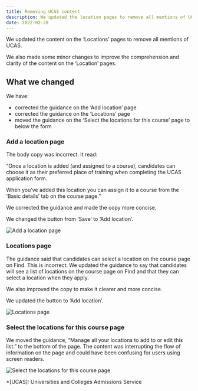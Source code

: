 ```yaml
---
title: Removing UCAS content
description: We updated the location pages to remove all mentions of UCAS and made other changes to the content
date: 2022-02-28
---
```


We updated the content on the ‘Locations’ pages to remove all mentions of UCAS.

We also made some minor changes to improve the comprehension and clarity of the content on the ‘Location’ pages.

## What we changed

We have:

- corrected the guidance on the ‘Add location’ page
- corrected the guidance on the ‘Locations’ page
- moved the guidance on the ‘Select the locations for this course’ page to below the form

### Add a location page

The body copy was incorrect. It read:

“Once a location is added (and assigned to a course), candidates can choose it as their preferred place of training when completing the UCAS application form.

When you’ve added this location you can assign it to a course from the ‘Basic details’ tab on the course page.”

We corrected the guidance and made the copy more concise.

We changed the button from ‘Save’ to ‘Add location’.

![Add a location page](locations--add-location.png "Add a location page")

### Locations page

The guidance said that candidates can select a location on the course page on Find. This is incorrect. We updated the guidance to say that candidates will see a list of locations on the course page on Find and that they can select a location when they apply.

We also improved the copy to make it clearer and more concise.

We updated the button to ‘Add location’.

![Locations page](locations--list.png "Locations page")

### Select the locations for this course page

We moved the guidance, “Manage all your locations to add to or edit this list.” to the bottom of the page. The content was interrupting the flow of information on the page and could have been confusing for users using screen readers.

![Select the locations for this course page](courses--select-location.png "Select the locations for this course page")

*[UCAS]: Universities and Colleges Admissions Service
